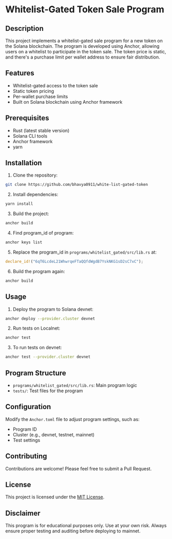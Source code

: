 # Whitelist-Gated Token Sale Program

## Description

This project implements a whitelist-gated sale program for a new token on the Solana blockchain. The program is developed using Anchor, allowing users on a whitelist to participate in the token sale. The token price is static, and there's a purchase limit per wallet address to ensure fair distribution.

## Features

- Whitelist-gated access to the token sale
- Static token pricing
- Per-wallet purchase limits
- Built on Solana blockchain using Anchor framework

## Prerequisites

- Rust (latest stable version)
- Solana CLI tools
- Anchor framework
- yarn

## Installation

1. Clone the repository:
```sh
git clone https://github.com/bhavya0911/white-list-gated-token
```

2. Install dependencies:
```sh
yarn install
```

3. Build the project:
```sh
anchor build
```

4. Find program_id of program:
```sh
anchor keys list
```

5. Replace the program_id in `programs/whitelist_gated/src/lib.rs` at:
```rust
declare_id!("6qT6LcdeL21WhwrqeFTaQQfdWgdB7YskNKG1sD2sC7xC");
```

6. Build the program again:
```sh
anchor build
```

## Usage

1. Deploy the program to Solana devnet:
```sh
anchor deploy --provider.cluster devnet
```

2. Run tests on Localnet:
```sh
anchor test
```

3. To run tests on devnet:
```sh
anchor test --provider.cluster devnet
```
## Program Structure

- `programs/whitelist_gated/src/lib.rs`: Main program logic
- `tests/`: Test files for the program

## Configuration

Modify the `Anchor.toml` file to adjust program settings, such as:
- Program ID
- Cluster (e.g., devnet, testnet, mainnet)
- Test settings

## Contributing

Contributions are welcome! Please feel free to submit a Pull Request.

## License

This project is licensed under the [MIT License](LICENSE).

## Disclaimer

This program is for educational purposes only. Use at your own risk. Always ensure proper testing and auditing before deploying to mainnet.